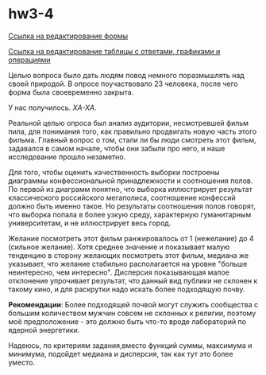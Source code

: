 # hw3-4
[Ссылка на редактирование формы](https://docs.google.com/forms/d/1flT60oNCR0zvrWmXIjY1QIoJVLqLwombwszXAECiNYs/edit?usp=sharing)

[Ссылка на редактирование таблицы с ответами, графиками и операциями](https://docs.google.com/spreadsheets/d/17gUKJylMLEVU43DaxRwvvPq1hEqV7zzg4cJfi1su5E0/edit?usp=sharing)

Целью вопроса было дать людям повод немного поразмышлять над своей природой. В опросе поучаствовало 23 человека, после чего форма была своевременно закрыта. 

У нас получилось. _ХА-ХА_. 

Реальной целью опроса был анализ аудитории, несмотревшей фильм пила, для понимания того, как правильно продвигать новую часть этого фильма. 
Главный вопрос о том, стали ли бы люди смотреть этот фильм, задавался в самом начале, чтобы они забыли про него, и наше исследование прошло незаметно.

Для того, чтобы оценить качественность выборки построены диаграммы конфессиональной принадлежности и соотношения полов. По первой из диаграмм понятно, что выборка иллюстрирует результат классического российского мегаполиса, соотношение конфессий должно быть именно такое.
Но результаты соотношения полов говорят, что выборка попала в более узкую среду, характерную гуманитарным университетам, и не иллюстрирует весь город.

Желание посмотреть этот фильм ранжировалось от 1 (нежелание) до 4 (сильное желание). Хотя среднее значение и показывает малую тенденцию в сторону желающих посмотреть этот фильм, медиана же указывает, что желание стабильно располагается на уровне "больше неинтересно, чем интересно". Дисперсия показывающая малое отклонение упрочивает результат, что данный вид публики не склонен к такому кино, и для раскрутки надо искать более подходящую почву.

**Рекомендации**: Более подходящей почвой могут служить сообщества с большим количеством мужчин совсем не склонных к религии, поэтому моё предположение - это должно быть что-то вроде лабораторий по ядерной энергетики.

Надеюсь, по критериям задания,вместо функций суммы, максимума и минимума, подойдет медиана и дисперсия, так как тут это более уместо.
